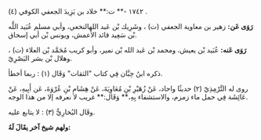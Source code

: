 ١٧٤٢ -** ت:** خلاد بن يَزِيدَ الجعفي الكوفي (٤) .

**رَوَى عَن:** زهير بن معاوية الجعفي (ت) ، وشَرِيك بْن عَبد اللهالنخعي، وأبي مسلم عُبَيد اللَّه بْن سَعِيد قائد الأعمش، ويونس بْن أبي إسحاق.

**رَوَى عَنه:** عُبَيد بْن يعيش، ومحمد بْن عَبد الله بْن نمير، وأبو كريب مُحَمَّد بْن العلاء (ت) ، وهلال بْن بشر البَصْرِيّ.

ذكره ابنُ حِبَّان فِي كتاب "الثقات" وَقَال (١) : ربما أخطأ.

روى له التِّرْمِذِيّ (٢) حديثًا واحاد، عَنْ زُهَيْرِ بْنِ مُعَاوِيَةَ، عَنْ هِشَامِ بْنِ عُرْوَةَ، عَن أَبِيهِ، عَنْ عَائِشَة فِي حمل ماء زمزم، والاستشفاء بِهِ،** وَقَال:** غريب لا نعرفه إلا من هذا الوجه.

وقَال البُخارِيُّ (٣) : لا يتابع عليه.

**ولهم شيخ آخر يقَالَ لَهُ:**